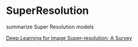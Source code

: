 # SuperResolution
summarize Super Resolution models  
  
[Deep Learning for Image Super-resolution: A Survey](https://arxiv.org/pdf/1902.06068.pdf)
